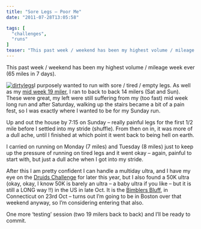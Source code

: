 ```yaml
---
title: "Sore Legs – Poor Me"
date: "2011-07-28T13:05:58"

tags: [
  "challenges",
  "runs"
]
teaser: "This past week / weekend has been my highest volume / mileage week ever (65 miles in 7 days). I purposely wanted to run with sore / tired / empty legs. As well as my mid week 19 miler, I ran to back to back 14 milers (Sat and Sun). These were great, my left [&hellip;]\n"
---
```

This past week / weekend has been my highest volume / mileage week ever (65 miles in 7 days).

[![dirtylegs](https://kennetrunner.com/wp-content/uploads/2011/07/dirtylegs_thumb.jpg "dirtylegs")](https://kennetrunner.com/wp-content/uploads/2011/07/dirtylegs.jpg)I purposely wanted to run with sore / tired / empty legs. As well as my [mid week 19 miler](http://kapie.com/runblog/2011/07/long-run-home/), I ran to back to back 14 milers (Sat and Sun). These were great, my left were still suffering from my (too fast) mid week long run and after Saturday, walking up the stairs became a bit of a pain fest, so I was exactly where I wanted to be for my Sunday run.

Up and out the house by 7:15 on Sunday – really painful legs for the first 1/2 mile before I settled into my stride (shuffle). From then on in, it was more of a dull ache, until I finished at which point it went back to being hell on earth.

I carried on running on Monday (7 miles) and Tuesday (8 miles) just to keep up the pressure of running on tired legs and it went okay – again, painful to start with, but just a dull ache when I got into my stride.

After this I am pretty confident I can handle a multiday ultra, and I have my eye on the [Druids Challenge](http://www.xnrg.co.uk/events_druidchallenge2011.htm) for later this year, but I also found a 50K ultra (okay, okay, I know 50K is barely an ultra – a baby ultra if you like – but it is still a LONG way !!) in the US in late Oct. It is the [Bimblers Bluff](http://mrbimble.com/WordPress/bluff/), in Connecticut on 23rd Oct – turns out I’m going to be in Boston over that weekend anyway, so I’m considering entering that also.

One more ‘testing’ session (two 19 milers back to back) and I’ll be ready to commit.
